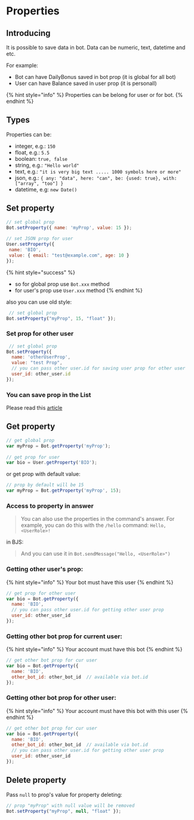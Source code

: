 # Properties

## Introducing

It is possible to save data in bot. Data can be numeric, text, datetime and etc.

For example:

* Bot can have DailyBonus saved in bot prop (it is global for all bot)
* User can have Balance saved in user prop (it is personall)

{% hint style="info" %}
Properties can be belong for user or for bot.
{% endhint %}

## Types

Properties can be:

* integer, e.g.: `150`
* float, e.g.: `5.5`&#x20;
* boolean: `true, false`
* string, e.g.: `"Hello world"`
* text, e.g.: `"it is very big text ..... 1000 symbols here or more"`
* json, e.g.: `{ any: "data", here: "can", be: {used: true}, with: ["array", "too"] }`
* datetime, e.g: `new Date()`



## Set property

```javascript
// set global prop
Bot.setProperty({ name: 'myProp', value: 15 });
 
// set JSON prop for user
User.setProperty({
 name: 'BIO',
 value: { email: "test@example.com", age: 10 }
});
```

{% hint style="success" %}
* so for global prop use `Bot.xxx` method
* for user's prop use `User.xxx` method
{% endhint %}

also you can use old style:

```javascript
 // set global prop
Bot.setProperty("myProp", 15, "float" });
```

### Set prop for other user

```javascript
 // set global prop
Bot.setProperty({
  name: 'otherUserProp',
  value: "test Prop",
  // you can pass other user.id for saving user prop for other user
  user_id: other_user.id
});
```

### You can save prop in the List

Please read this [article](lists/)



## Get property

```javascript
// get global prop
var myProp = Bot.getProperty('myProp');
 
// get prop for user
var bio = User.getProperty('BIO');
```

or get prop with default value:

```javascript
// prop by default will be 15
var myProp = Bot.getProperty('myProp', 15);
```



### **Access to property in answer**

> You can also use the properties in the command's answer. For example, you can do this with the `/hello` command: `Hello, <UserRole>!`

in BJS:

> And you can use it in `Bot.sendMessage("Hello, <UserRole>")`



### Getting other user's prop:

{% hint style="info" %}
Your bot must have this user
{% endhint %}

```javascript
// get prop for other user
var bio = Bot.getProperty({
  name: 'BIO',
  // you can pass other user.id for getting other user prop
  user_id: other_user_id
});
```



### Getting other bot prop for current user:

{% hint style="info" %}
Your account must have this bot
{% endhint %}

```javascript
// get other bot prop for cur user
var bio = Bot.getProperty({
  name: 'BIO',
  other_bot_id: other_bot_id  // available via bot.id
});
```



### Getting other bot prop for other user:

{% hint style="info" %}
Your account must have this bot with this user
{% endhint %}

```javascript
// get other bot prop for cur user
var bio = Bot.getProperty({
  name: 'BIO',
  other_bot_id: other_bot_id  // available via bot.id
  // you can pass other user.id for getting other user prop
  user_id: other_user_id
});
```



## Delete property

Pass `null` to prop's value for property deleting:

```javascript
// prop "myProp" with null value will be removed
Bot.setProperty("myProp", null, "float" });
```



